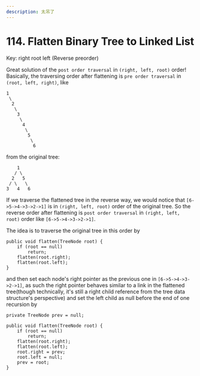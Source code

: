 ```yaml
---
description: 太吊了
---
```


# 114. Flatten Binary Tree to Linked List

Key: right root left (Reverse preorder)

Great solution of the `post order traversal` in `(right, left, root)` order!\
Basically, the traversing order after flattening is `pre order traversal` in `(root, left, right)`, like

```
1
 \
  2
   \
    3
     \
      4
       \
        5
         \
          6
```

from the original tree:

```
    1
   / \
  2   5
 / \   \
3   4   6
```

If we traverse the flattened tree in the reverse way, we would notice that `[6->5->4->3->2->1]` is in `(right, left, root)` order of the original tree. So the reverse order after flattening is `post order traversal` in `(right, left, root)` order like `[6->5->4->3->2->1]`.

The idea is to traverse the original tree in this order by

```
public void flatten(TreeNode root) {
    if (root == null)
        return;
    flatten(root.right);
    flatten(root.left);
}
```

and then set each node's right pointer as the previous one in `[6->5->4->3->2->1]`, as such the right pointer behaves similar to a link in the flattened tree(though technically, it's still a right child reference from the tree data structure's perspective) and set the left child as null before the end of one recursion by

```
private TreeNode prev = null;

public void flatten(TreeNode root) {
    if (root == null)
        return;
    flatten(root.right);
    flatten(root.left);
    root.right = prev;
    root.left = null;
    prev = root;
}
```

